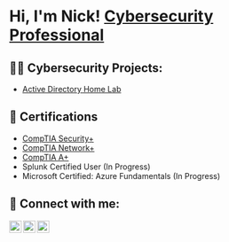 <h1>Hi, I'm Nick! <a href="https://www.linkedin.com/in/nickcbeall/">Cybersecurity Professional</a></h1>

<h2>👨‍💻 Cybersecurity Projects:</h2>

  - [Active Directory Home Lab](https://github.com/nickbeall/ActiveDirectoryLab)

<h2>📝 Certifications</h2>

- [CompTIA Security+](https://i.imgur.com/OJdygY5.png)
- [CompTIA Network+](https://i.imgur.com/AeGdPDc.png)
- [CompTIA A+](https://imgur.com/U5Bsxvu.png)
- Splunk Certified User (In Progress)
- Microsoft Certified: Azure Fundamentals (In Progress)

<!--
<h2>📺 YouTube Tutorials</h2>

- [Active Directory Home Lab](https://www.youtube.com/xxx)
-->
<h2> 🤳 Connect with me:</h2>

[<img align="left" alt="JoshMadakor | Twitter" width="22px" src="https://cdn.jsdelivr.net/npm/simple-icons@v3/icons/twitter.svg" />][twitter]
[<img align="left" alt="JoshMadakor | LinkedIn" width="22px" src="https://cdn.jsdelivr.net/npm/simple-icons@v3/icons/linkedin.svg" />][linkedin]
[<img align="left" alt="JoshMadakor | YouTube" width="22px" src="https://cdn.jsdelivr.net/npm/simple-icons@v3/icons/youtube.svg" />][youtube]

[twitter]: https://twitter.com/nickcbeall
[youtube]: https://www.youtube.com/@nickcbeall
[linkedin]: https://linkedin.com/in/nickcbeall

<!--
**nickbeall/nickbeall** is a ✨ _special_ ✨ repository because its `README.md` (this file) appears on your GitHub profile.

Here are some ideas to get you started:

- 🔭 I’m currently working on ...
- 🌱 I’m currently learning ...
- 👯 I’m looking to collaborate on ...
- 🤔 I’m looking for help with ...
- 💬 Ask me about ...
- 📫 How to reach me: ...
- 😄 Pronouns: ...
- ⚡ Fun fact: ...
-->

